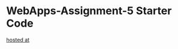 # WebApps-Assignment-5 Starter Code

[hosted at](https://github.com/44-563-WebApps-F21/webapps-f21-assignment-4-nayanjr)
